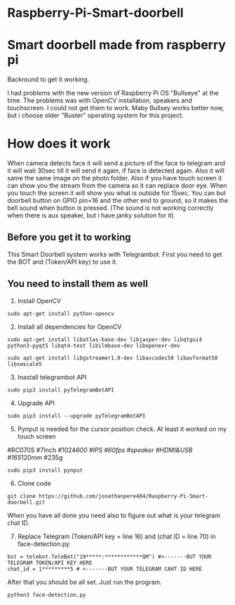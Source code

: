 # Raspberry-Pi-Smart-doorbell
# Smart doorbell made from raspberry pi

Backround to get it working. 

I had problems with the new version of Raspberry Pi OS "Bullseye" at the time. The problems was with OpenCV installation, speakers and touchscreen. I could not get them to work. Maby Bullsey works better now, but i choose older "Buster" operating system for this project.

# How does it work
When camera detects face it will send a picture of the face to telegram and it will wait 30sec till it will send it again, if face is detected again. Also it will same the same image on the photo folder. Also if you have touch screen it can show you the stream from the camera so it can replace door eye. When you touch the screen it will show you what is outside for 15sec. You can but doorbell button on GPIO pin=16 and the other end to ground, so it makes the bell sound when button is pressed. (The sound is not working correctly when there is aux speaker, but i have janky solution for it)

## Before you get it to working
This Smart Doorbell system works with Telegrambot. First you need to get the BOT and (Token/API key) to use it.

## You need to install them as well
1. Install OpenCV
```
sudo apt-get install python-opencv
```
2. Install all dependencies for OpenCV
```
sudo apt-get install libatlas-base-dev libjasper-dev libqtgui4 python3-pyqt5 libqt4-test libilmbase-dev libopenexr-dev 
```
```
sudo apt-get install libgstreamer1.0-dev libavcodec58 libavformat58 libswscale5
```
3. Inastall telegrambot API
```
sudo pip3 install pyTelegramBotAPI
```
4. Upgrade API
```
sudo pip3 install --upgrade pyTelegramBotAPI
```
5. Pynput is needed for the cursor position check. At least it worked on my touch screen

#RC070S  #7Inch #1024*600 #IPS #60fps #speaker #HDMI&USB #165*120mm #235g
```
sudo pip3 install pynput
```
6. Clone code
```
git clone https://github.com/jonathanpere404/Raspberry-Pi-Smart-doorbell.git
```

When you have all done you need also to figure out what is your telegram chat ID.

7. Replace Telegram (Token/API key = line 16) and (chat ID = line 70) in face-detection.py
```
bot = telebot.TeleBot("19*****:************QM") #<-------BUT YOUR TELEGRAM TOKEN/API KEY HERE
chat_id = 1*********5 # <-------BUT YOUR TELEGRAM CAHT ID HERE
```

After that you should be all set. Just run the program.
```
python3 face-detection.py
```
